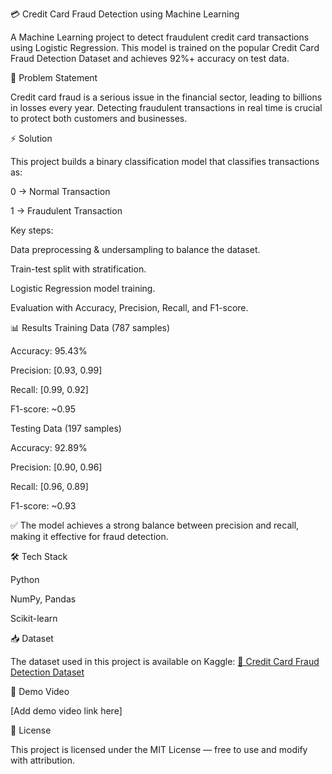 💳 Credit Card Fraud Detection using Machine Learning

A Machine Learning project to detect fraudulent credit card transactions using Logistic Regression. This model is trained on the popular Credit Card Fraud Detection Dataset and achieves 92%+ accuracy on test data.

📌 Problem Statement

Credit card fraud is a serious issue in the financial sector, leading to billions in losses every year. Detecting fraudulent transactions in real time is crucial to protect both customers and businesses.

⚡ Solution

This project builds a binary classification model that classifies transactions as:

0 → Normal Transaction

1 → Fraudulent Transaction

Key steps:

Data preprocessing & undersampling to balance the dataset.

Train-test split with stratification.

Logistic Regression model training.

Evaluation with Accuracy, Precision, Recall, and F1-score.

📊 Results
Training Data (787 samples)

Accuracy: 95.43%

Precision: [0.93, 0.99]

Recall: [0.99, 0.92]

F1-score: ~0.95

Testing Data (197 samples)

Accuracy: 92.89%

Precision: [0.90, 0.96]

Recall: [0.96, 0.89]

F1-score: ~0.93

✅ The model achieves a strong balance between precision and recall, making it effective for fraud detection.

🛠️ Tech Stack

Python

NumPy, Pandas

Scikit-learn

📥 Dataset

The dataset used in this project is available on Kaggle:
[🔗 Credit Card Fraud Detection Dataset](https://www.kaggle.com/datasets/mlg-ulb/creditcardfraud)


🎥 Demo Video

[Add demo video link here]

📜 License

This project is licensed under the MIT License — free to use and modify with attribution.
